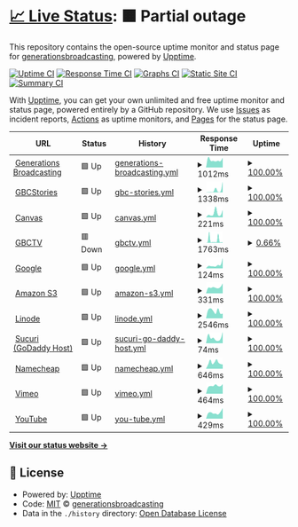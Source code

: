 # [📈 Live Status](https://generationsbroadcasting.github.io/upptime): <!--live status--> **🟧 Partial outage**

This repository contains the open-source uptime monitor and status page for [generationsbroadcasting](GenerationsBroadcasting.com), powered by [Upptime](https://github.com/upptime/upptime).

[![Uptime CI](https://github.com/generationsbroadcasting/upptime/workflows/Uptime%20CI/badge.svg)](https://github.com/generationsbroadcasting/upptime/actions?query=workflow%3A%22Uptime+CI%22)
[![Response Time CI](https://github.com/generationsbroadcasting/upptime/workflows/Response%20Time%20CI/badge.svg)](https://github.com/generationsbroadcasting/upptime/actions?query=workflow%3A%22Response+Time+CI%22)
[![Graphs CI](https://github.com/generationsbroadcasting/upptime/workflows/Graphs%20CI/badge.svg)](https://github.com/generationsbroadcasting/upptime/actions?query=workflow%3A%22Graphs+CI%22)
[![Static Site CI](https://github.com/generationsbroadcasting/upptime/workflows/Static%20Site%20CI/badge.svg)](https://github.com/generationsbroadcasting/upptime/actions?query=workflow%3A%22Static+Site+CI%22)
[![Summary CI](https://github.com/generationsbroadcasting/upptime/workflows/Summary%20CI/badge.svg)](https://github.com/generationsbroadcasting/upptime/actions?query=workflow%3A%22Summary+CI%22)

With [Upptime](https://upptime.js.org), you can get your own unlimited and free uptime monitor and status page, powered entirely by a GitHub repository. We use [Issues](https://github.com/generationsbroadcasting/upptime/issues) as incident reports, [Actions](https://github.com/generationsbroadcasting/upptime/actions) as uptime monitors, and [Pages](https://generationsbroadcasting.github.io/upptime) for the status page.

<!--start: status pages-->
<!-- This summary is generated by Upptime (https://github.com/upptime/upptime) -->
<!-- Do not edit this manually, your changes will be overwritten -->
<!-- prettier-ignore -->
| URL | Status | History | Response Time | Uptime |
| --- | ------ | ------- | ------------- | ------ |
| <img alt="" src="https://icons.duckduckgo.com/ip3/generationsbroadcasting.com.ico" height="13"> [Generations Broadcasting](https://generationsbroadcasting.com) | 🟩 Up | [generations-broadcasting.yml](https://github.com/generationsbroadcasting/upptime/commits/HEAD/history/generations-broadcasting.yml) | <details><summary><img alt="Response time graph" src="./graphs/generations-broadcasting/response-time-week.png" height="20"> 1012ms</summary><br><a href="https://generationsbroadcasting.github.io/upptime/history/generations-broadcasting"><img alt="Response time 1155" src="https://img.shields.io/endpoint?url=https%3A%2F%2Fraw.githubusercontent.com%2Fgenerationsbroadcasting%2Fupptime%2FHEAD%2Fapi%2Fgenerations-broadcasting%2Fresponse-time.json"></a><br><a href="https://generationsbroadcasting.github.io/upptime/history/generations-broadcasting"><img alt="24-hour response time 1200" src="https://img.shields.io/endpoint?url=https%3A%2F%2Fraw.githubusercontent.com%2Fgenerationsbroadcasting%2Fupptime%2FHEAD%2Fapi%2Fgenerations-broadcasting%2Fresponse-time-day.json"></a><br><a href="https://generationsbroadcasting.github.io/upptime/history/generations-broadcasting"><img alt="7-day response time 1012" src="https://img.shields.io/endpoint?url=https%3A%2F%2Fraw.githubusercontent.com%2Fgenerationsbroadcasting%2Fupptime%2FHEAD%2Fapi%2Fgenerations-broadcasting%2Fresponse-time-week.json"></a><br><a href="https://generationsbroadcasting.github.io/upptime/history/generations-broadcasting"><img alt="30-day response time 1202" src="https://img.shields.io/endpoint?url=https%3A%2F%2Fraw.githubusercontent.com%2Fgenerationsbroadcasting%2Fupptime%2FHEAD%2Fapi%2Fgenerations-broadcasting%2Fresponse-time-month.json"></a><br><a href="https://generationsbroadcasting.github.io/upptime/history/generations-broadcasting"><img alt="1-year response time 1155" src="https://img.shields.io/endpoint?url=https%3A%2F%2Fraw.githubusercontent.com%2Fgenerationsbroadcasting%2Fupptime%2FHEAD%2Fapi%2Fgenerations-broadcasting%2Fresponse-time-year.json"></a></details> | <details><summary><a href="https://generationsbroadcasting.github.io/upptime/history/generations-broadcasting">100.00%</a></summary><a href="https://generationsbroadcasting.github.io/upptime/history/generations-broadcasting"><img alt="All-time uptime 99.93%" src="https://img.shields.io/endpoint?url=https%3A%2F%2Fraw.githubusercontent.com%2Fgenerationsbroadcasting%2Fupptime%2FHEAD%2Fapi%2Fgenerations-broadcasting%2Fuptime.json"></a><br><a href="https://generationsbroadcasting.github.io/upptime/history/generations-broadcasting"><img alt="24-hour uptime 100.00%" src="https://img.shields.io/endpoint?url=https%3A%2F%2Fraw.githubusercontent.com%2Fgenerationsbroadcasting%2Fupptime%2FHEAD%2Fapi%2Fgenerations-broadcasting%2Fuptime-day.json"></a><br><a href="https://generationsbroadcasting.github.io/upptime/history/generations-broadcasting"><img alt="7-day uptime 100.00%" src="https://img.shields.io/endpoint?url=https%3A%2F%2Fraw.githubusercontent.com%2Fgenerationsbroadcasting%2Fupptime%2FHEAD%2Fapi%2Fgenerations-broadcasting%2Fuptime-week.json"></a><br><a href="https://generationsbroadcasting.github.io/upptime/history/generations-broadcasting"><img alt="30-day uptime 100.00%" src="https://img.shields.io/endpoint?url=https%3A%2F%2Fraw.githubusercontent.com%2Fgenerationsbroadcasting%2Fupptime%2FHEAD%2Fapi%2Fgenerations-broadcasting%2Fuptime-month.json"></a><br><a href="https://generationsbroadcasting.github.io/upptime/history/generations-broadcasting"><img alt="1-year uptime 99.93%" src="https://img.shields.io/endpoint?url=https%3A%2F%2Fraw.githubusercontent.com%2Fgenerationsbroadcasting%2Fupptime%2FHEAD%2Fapi%2Fgenerations-broadcasting%2Fuptime-year.json"></a></details>
| <img alt="" src="https://icons.duckduckgo.com/ip3/gbcstories.com.ico" height="13"> [GBCStories](https://gbcstories.com) | 🟩 Up | [gbc-stories.yml](https://github.com/generationsbroadcasting/upptime/commits/HEAD/history/gbc-stories.yml) | <details><summary><img alt="Response time graph" src="./graphs/gbc-stories/response-time-week.png" height="20"> 1338ms</summary><br><a href="https://generationsbroadcasting.github.io/upptime/history/gbc-stories"><img alt="Response time 446" src="https://img.shields.io/endpoint?url=https%3A%2F%2Fraw.githubusercontent.com%2Fgenerationsbroadcasting%2Fupptime%2FHEAD%2Fapi%2Fgbc-stories%2Fresponse-time.json"></a><br><a href="https://generationsbroadcasting.github.io/upptime/history/gbc-stories"><img alt="24-hour response time 3585" src="https://img.shields.io/endpoint?url=https%3A%2F%2Fraw.githubusercontent.com%2Fgenerationsbroadcasting%2Fupptime%2FHEAD%2Fapi%2Fgbc-stories%2Fresponse-time-day.json"></a><br><a href="https://generationsbroadcasting.github.io/upptime/history/gbc-stories"><img alt="7-day response time 1338" src="https://img.shields.io/endpoint?url=https%3A%2F%2Fraw.githubusercontent.com%2Fgenerationsbroadcasting%2Fupptime%2FHEAD%2Fapi%2Fgbc-stories%2Fresponse-time-week.json"></a><br><a href="https://generationsbroadcasting.github.io/upptime/history/gbc-stories"><img alt="30-day response time 448" src="https://img.shields.io/endpoint?url=https%3A%2F%2Fraw.githubusercontent.com%2Fgenerationsbroadcasting%2Fupptime%2FHEAD%2Fapi%2Fgbc-stories%2Fresponse-time-month.json"></a><br><a href="https://generationsbroadcasting.github.io/upptime/history/gbc-stories"><img alt="1-year response time 446" src="https://img.shields.io/endpoint?url=https%3A%2F%2Fraw.githubusercontent.com%2Fgenerationsbroadcasting%2Fupptime%2FHEAD%2Fapi%2Fgbc-stories%2Fresponse-time-year.json"></a></details> | <details><summary><a href="https://generationsbroadcasting.github.io/upptime/history/gbc-stories">100.00%</a></summary><a href="https://generationsbroadcasting.github.io/upptime/history/gbc-stories"><img alt="All-time uptime 99.36%" src="https://img.shields.io/endpoint?url=https%3A%2F%2Fraw.githubusercontent.com%2Fgenerationsbroadcasting%2Fupptime%2FHEAD%2Fapi%2Fgbc-stories%2Fuptime.json"></a><br><a href="https://generationsbroadcasting.github.io/upptime/history/gbc-stories"><img alt="24-hour uptime 100.00%" src="https://img.shields.io/endpoint?url=https%3A%2F%2Fraw.githubusercontent.com%2Fgenerationsbroadcasting%2Fupptime%2FHEAD%2Fapi%2Fgbc-stories%2Fuptime-day.json"></a><br><a href="https://generationsbroadcasting.github.io/upptime/history/gbc-stories"><img alt="7-day uptime 100.00%" src="https://img.shields.io/endpoint?url=https%3A%2F%2Fraw.githubusercontent.com%2Fgenerationsbroadcasting%2Fupptime%2FHEAD%2Fapi%2Fgbc-stories%2Fuptime-week.json"></a><br><a href="https://generationsbroadcasting.github.io/upptime/history/gbc-stories"><img alt="30-day uptime 100.00%" src="https://img.shields.io/endpoint?url=https%3A%2F%2Fraw.githubusercontent.com%2Fgenerationsbroadcasting%2Fupptime%2FHEAD%2Fapi%2Fgbc-stories%2Fuptime-month.json"></a><br><a href="https://generationsbroadcasting.github.io/upptime/history/gbc-stories"><img alt="1-year uptime 99.36%" src="https://img.shields.io/endpoint?url=https%3A%2F%2Fraw.githubusercontent.com%2Fgenerationsbroadcasting%2Fupptime%2FHEAD%2Fapi%2Fgbc-stories%2Fuptime-year.json"></a></details>
| <img alt="" src="https://icons.duckduckgo.com/ip3/canvas.gbcstories.com.ico" height="13"> [Canvas](https://canvas.gbcstories.com) | 🟩 Up | [canvas.yml](https://github.com/generationsbroadcasting/upptime/commits/HEAD/history/canvas.yml) | <details><summary><img alt="Response time graph" src="./graphs/canvas/response-time-week.png" height="20"> 221ms</summary><br><a href="https://generationsbroadcasting.github.io/upptime/history/canvas"><img alt="Response time 346" src="https://img.shields.io/endpoint?url=https%3A%2F%2Fraw.githubusercontent.com%2Fgenerationsbroadcasting%2Fupptime%2FHEAD%2Fapi%2Fcanvas%2Fresponse-time.json"></a><br><a href="https://generationsbroadcasting.github.io/upptime/history/canvas"><img alt="24-hour response time 168" src="https://img.shields.io/endpoint?url=https%3A%2F%2Fraw.githubusercontent.com%2Fgenerationsbroadcasting%2Fupptime%2FHEAD%2Fapi%2Fcanvas%2Fresponse-time-day.json"></a><br><a href="https://generationsbroadcasting.github.io/upptime/history/canvas"><img alt="7-day response time 221" src="https://img.shields.io/endpoint?url=https%3A%2F%2Fraw.githubusercontent.com%2Fgenerationsbroadcasting%2Fupptime%2FHEAD%2Fapi%2Fcanvas%2Fresponse-time-week.json"></a><br><a href="https://generationsbroadcasting.github.io/upptime/history/canvas"><img alt="30-day response time 165" src="https://img.shields.io/endpoint?url=https%3A%2F%2Fraw.githubusercontent.com%2Fgenerationsbroadcasting%2Fupptime%2FHEAD%2Fapi%2Fcanvas%2Fresponse-time-month.json"></a><br><a href="https://generationsbroadcasting.github.io/upptime/history/canvas"><img alt="1-year response time 346" src="https://img.shields.io/endpoint?url=https%3A%2F%2Fraw.githubusercontent.com%2Fgenerationsbroadcasting%2Fupptime%2FHEAD%2Fapi%2Fcanvas%2Fresponse-time-year.json"></a></details> | <details><summary><a href="https://generationsbroadcasting.github.io/upptime/history/canvas">100.00%</a></summary><a href="https://generationsbroadcasting.github.io/upptime/history/canvas"><img alt="All-time uptime 95.52%" src="https://img.shields.io/endpoint?url=https%3A%2F%2Fraw.githubusercontent.com%2Fgenerationsbroadcasting%2Fupptime%2FHEAD%2Fapi%2Fcanvas%2Fuptime.json"></a><br><a href="https://generationsbroadcasting.github.io/upptime/history/canvas"><img alt="24-hour uptime 100.00%" src="https://img.shields.io/endpoint?url=https%3A%2F%2Fraw.githubusercontent.com%2Fgenerationsbroadcasting%2Fupptime%2FHEAD%2Fapi%2Fcanvas%2Fuptime-day.json"></a><br><a href="https://generationsbroadcasting.github.io/upptime/history/canvas"><img alt="7-day uptime 100.00%" src="https://img.shields.io/endpoint?url=https%3A%2F%2Fraw.githubusercontent.com%2Fgenerationsbroadcasting%2Fupptime%2FHEAD%2Fapi%2Fcanvas%2Fuptime-week.json"></a><br><a href="https://generationsbroadcasting.github.io/upptime/history/canvas"><img alt="30-day uptime 100.00%" src="https://img.shields.io/endpoint?url=https%3A%2F%2Fraw.githubusercontent.com%2Fgenerationsbroadcasting%2Fupptime%2FHEAD%2Fapi%2Fcanvas%2Fuptime-month.json"></a><br><a href="https://generationsbroadcasting.github.io/upptime/history/canvas"><img alt="1-year uptime 95.52%" src="https://img.shields.io/endpoint?url=https%3A%2F%2Fraw.githubusercontent.com%2Fgenerationsbroadcasting%2Fupptime%2FHEAD%2Fapi%2Fcanvas%2Fuptime-year.json"></a></details>
| <img alt="" src="https://icons.duckduckgo.com/ip3/gbctv.net.ico" height="13"> [GBCTV](https://gbctv.net/wp-admin) | 🟥 Down | [gbctv.yml](https://github.com/generationsbroadcasting/upptime/commits/HEAD/history/gbctv.yml) | <details><summary><img alt="Response time graph" src="./graphs/gbctv/response-time-week.png" height="20"> 1763ms</summary><br><a href="https://generationsbroadcasting.github.io/upptime/history/gbctv"><img alt="Response time 2192" src="https://img.shields.io/endpoint?url=https%3A%2F%2Fraw.githubusercontent.com%2Fgenerationsbroadcasting%2Fupptime%2FHEAD%2Fapi%2Fgbctv%2Fresponse-time.json"></a><br><a href="https://generationsbroadcasting.github.io/upptime/history/gbctv"><img alt="24-hour response time 417" src="https://img.shields.io/endpoint?url=https%3A%2F%2Fraw.githubusercontent.com%2Fgenerationsbroadcasting%2Fupptime%2FHEAD%2Fapi%2Fgbctv%2Fresponse-time-day.json"></a><br><a href="https://generationsbroadcasting.github.io/upptime/history/gbctv"><img alt="7-day response time 1763" src="https://img.shields.io/endpoint?url=https%3A%2F%2Fraw.githubusercontent.com%2Fgenerationsbroadcasting%2Fupptime%2FHEAD%2Fapi%2Fgbctv%2Fresponse-time-week.json"></a><br><a href="https://generationsbroadcasting.github.io/upptime/history/gbctv"><img alt="30-day response time 2228" src="https://img.shields.io/endpoint?url=https%3A%2F%2Fraw.githubusercontent.com%2Fgenerationsbroadcasting%2Fupptime%2FHEAD%2Fapi%2Fgbctv%2Fresponse-time-month.json"></a><br><a href="https://generationsbroadcasting.github.io/upptime/history/gbctv"><img alt="1-year response time 2192" src="https://img.shields.io/endpoint?url=https%3A%2F%2Fraw.githubusercontent.com%2Fgenerationsbroadcasting%2Fupptime%2FHEAD%2Fapi%2Fgbctv%2Fresponse-time-year.json"></a></details> | <details><summary><a href="https://generationsbroadcasting.github.io/upptime/history/gbctv">0.66%</a></summary><a href="https://generationsbroadcasting.github.io/upptime/history/gbctv"><img alt="All-time uptime 87.28%" src="https://img.shields.io/endpoint?url=https%3A%2F%2Fraw.githubusercontent.com%2Fgenerationsbroadcasting%2Fupptime%2FHEAD%2Fapi%2Fgbctv%2Fuptime.json"></a><br><a href="https://generationsbroadcasting.github.io/upptime/history/gbctv"><img alt="24-hour uptime 0.00%" src="https://img.shields.io/endpoint?url=https%3A%2F%2Fraw.githubusercontent.com%2Fgenerationsbroadcasting%2Fupptime%2FHEAD%2Fapi%2Fgbctv%2Fuptime-day.json"></a><br><a href="https://generationsbroadcasting.github.io/upptime/history/gbctv"><img alt="7-day uptime 0.66%" src="https://img.shields.io/endpoint?url=https%3A%2F%2Fraw.githubusercontent.com%2Fgenerationsbroadcasting%2Fupptime%2FHEAD%2Fapi%2Fgbctv%2Fuptime-week.json"></a><br><a href="https://generationsbroadcasting.github.io/upptime/history/gbctv"><img alt="30-day uptime 62.35%" src="https://img.shields.io/endpoint?url=https%3A%2F%2Fraw.githubusercontent.com%2Fgenerationsbroadcasting%2Fupptime%2FHEAD%2Fapi%2Fgbctv%2Fuptime-month.json"></a><br><a href="https://generationsbroadcasting.github.io/upptime/history/gbctv"><img alt="1-year uptime 87.28%" src="https://img.shields.io/endpoint?url=https%3A%2F%2Fraw.githubusercontent.com%2Fgenerationsbroadcasting%2Fupptime%2FHEAD%2Fapi%2Fgbctv%2Fuptime-year.json"></a></details>
| <img alt="" src="https://icons.duckduckgo.com/ip3/www.google.com.ico" height="13"> [Google](https://www.google.com) | 🟩 Up | [google.yml](https://github.com/generationsbroadcasting/upptime/commits/HEAD/history/google.yml) | <details><summary><img alt="Response time graph" src="./graphs/google/response-time-week.png" height="20"> 124ms</summary><br><a href="https://generationsbroadcasting.github.io/upptime/history/google"><img alt="Response time 102" src="https://img.shields.io/endpoint?url=https%3A%2F%2Fraw.githubusercontent.com%2Fgenerationsbroadcasting%2Fupptime%2FHEAD%2Fapi%2Fgoogle%2Fresponse-time.json"></a><br><a href="https://generationsbroadcasting.github.io/upptime/history/google"><img alt="24-hour response time 84" src="https://img.shields.io/endpoint?url=https%3A%2F%2Fraw.githubusercontent.com%2Fgenerationsbroadcasting%2Fupptime%2FHEAD%2Fapi%2Fgoogle%2Fresponse-time-day.json"></a><br><a href="https://generationsbroadcasting.github.io/upptime/history/google"><img alt="7-day response time 124" src="https://img.shields.io/endpoint?url=https%3A%2F%2Fraw.githubusercontent.com%2Fgenerationsbroadcasting%2Fupptime%2FHEAD%2Fapi%2Fgoogle%2Fresponse-time-week.json"></a><br><a href="https://generationsbroadcasting.github.io/upptime/history/google"><img alt="30-day response time 100" src="https://img.shields.io/endpoint?url=https%3A%2F%2Fraw.githubusercontent.com%2Fgenerationsbroadcasting%2Fupptime%2FHEAD%2Fapi%2Fgoogle%2Fresponse-time-month.json"></a><br><a href="https://generationsbroadcasting.github.io/upptime/history/google"><img alt="1-year response time 102" src="https://img.shields.io/endpoint?url=https%3A%2F%2Fraw.githubusercontent.com%2Fgenerationsbroadcasting%2Fupptime%2FHEAD%2Fapi%2Fgoogle%2Fresponse-time-year.json"></a></details> | <details><summary><a href="https://generationsbroadcasting.github.io/upptime/history/google">100.00%</a></summary><a href="https://generationsbroadcasting.github.io/upptime/history/google"><img alt="All-time uptime 100.00%" src="https://img.shields.io/endpoint?url=https%3A%2F%2Fraw.githubusercontent.com%2Fgenerationsbroadcasting%2Fupptime%2FHEAD%2Fapi%2Fgoogle%2Fuptime.json"></a><br><a href="https://generationsbroadcasting.github.io/upptime/history/google"><img alt="24-hour uptime 100.00%" src="https://img.shields.io/endpoint?url=https%3A%2F%2Fraw.githubusercontent.com%2Fgenerationsbroadcasting%2Fupptime%2FHEAD%2Fapi%2Fgoogle%2Fuptime-day.json"></a><br><a href="https://generationsbroadcasting.github.io/upptime/history/google"><img alt="7-day uptime 100.00%" src="https://img.shields.io/endpoint?url=https%3A%2F%2Fraw.githubusercontent.com%2Fgenerationsbroadcasting%2Fupptime%2FHEAD%2Fapi%2Fgoogle%2Fuptime-week.json"></a><br><a href="https://generationsbroadcasting.github.io/upptime/history/google"><img alt="30-day uptime 100.00%" src="https://img.shields.io/endpoint?url=https%3A%2F%2Fraw.githubusercontent.com%2Fgenerationsbroadcasting%2Fupptime%2FHEAD%2Fapi%2Fgoogle%2Fuptime-month.json"></a><br><a href="https://generationsbroadcasting.github.io/upptime/history/google"><img alt="1-year uptime 100.00%" src="https://img.shields.io/endpoint?url=https%3A%2F%2Fraw.githubusercontent.com%2Fgenerationsbroadcasting%2Fupptime%2FHEAD%2Fapi%2Fgoogle%2Fuptime-year.json"></a></details>
| <img alt="" src="https://icons.duckduckgo.com/ip3/s3.console.aws.amazon.com.ico" height="13"> [Amazon S3](https://s3.console.aws.amazon.com/) | 🟩 Up | [amazon-s3.yml](https://github.com/generationsbroadcasting/upptime/commits/HEAD/history/amazon-s3.yml) | <details><summary><img alt="Response time graph" src="./graphs/amazon-s3/response-time-week.png" height="20"> 331ms</summary><br><a href="https://generationsbroadcasting.github.io/upptime/history/amazon-s3"><img alt="Response time 373" src="https://img.shields.io/endpoint?url=https%3A%2F%2Fraw.githubusercontent.com%2Fgenerationsbroadcasting%2Fupptime%2FHEAD%2Fapi%2Famazon-s3%2Fresponse-time.json"></a><br><a href="https://generationsbroadcasting.github.io/upptime/history/amazon-s3"><img alt="24-hour response time 304" src="https://img.shields.io/endpoint?url=https%3A%2F%2Fraw.githubusercontent.com%2Fgenerationsbroadcasting%2Fupptime%2FHEAD%2Fapi%2Famazon-s3%2Fresponse-time-day.json"></a><br><a href="https://generationsbroadcasting.github.io/upptime/history/amazon-s3"><img alt="7-day response time 331" src="https://img.shields.io/endpoint?url=https%3A%2F%2Fraw.githubusercontent.com%2Fgenerationsbroadcasting%2Fupptime%2FHEAD%2Fapi%2Famazon-s3%2Fresponse-time-week.json"></a><br><a href="https://generationsbroadcasting.github.io/upptime/history/amazon-s3"><img alt="30-day response time 371" src="https://img.shields.io/endpoint?url=https%3A%2F%2Fraw.githubusercontent.com%2Fgenerationsbroadcasting%2Fupptime%2FHEAD%2Fapi%2Famazon-s3%2Fresponse-time-month.json"></a><br><a href="https://generationsbroadcasting.github.io/upptime/history/amazon-s3"><img alt="1-year response time 373" src="https://img.shields.io/endpoint?url=https%3A%2F%2Fraw.githubusercontent.com%2Fgenerationsbroadcasting%2Fupptime%2FHEAD%2Fapi%2Famazon-s3%2Fresponse-time-year.json"></a></details> | <details><summary><a href="https://generationsbroadcasting.github.io/upptime/history/amazon-s3">100.00%</a></summary><a href="https://generationsbroadcasting.github.io/upptime/history/amazon-s3"><img alt="All-time uptime 100.00%" src="https://img.shields.io/endpoint?url=https%3A%2F%2Fraw.githubusercontent.com%2Fgenerationsbroadcasting%2Fupptime%2FHEAD%2Fapi%2Famazon-s3%2Fuptime.json"></a><br><a href="https://generationsbroadcasting.github.io/upptime/history/amazon-s3"><img alt="24-hour uptime 100.00%" src="https://img.shields.io/endpoint?url=https%3A%2F%2Fraw.githubusercontent.com%2Fgenerationsbroadcasting%2Fupptime%2FHEAD%2Fapi%2Famazon-s3%2Fuptime-day.json"></a><br><a href="https://generationsbroadcasting.github.io/upptime/history/amazon-s3"><img alt="7-day uptime 100.00%" src="https://img.shields.io/endpoint?url=https%3A%2F%2Fraw.githubusercontent.com%2Fgenerationsbroadcasting%2Fupptime%2FHEAD%2Fapi%2Famazon-s3%2Fuptime-week.json"></a><br><a href="https://generationsbroadcasting.github.io/upptime/history/amazon-s3"><img alt="30-day uptime 100.00%" src="https://img.shields.io/endpoint?url=https%3A%2F%2Fraw.githubusercontent.com%2Fgenerationsbroadcasting%2Fupptime%2FHEAD%2Fapi%2Famazon-s3%2Fuptime-month.json"></a><br><a href="https://generationsbroadcasting.github.io/upptime/history/amazon-s3"><img alt="1-year uptime 100.00%" src="https://img.shields.io/endpoint?url=https%3A%2F%2Fraw.githubusercontent.com%2Fgenerationsbroadcasting%2Fupptime%2FHEAD%2Fapi%2Famazon-s3%2Fuptime-year.json"></a></details>
| <img alt="" src="https://icons.duckduckgo.com/ip3/linode.com.ico" height="13"> [Linode](https://linode.com) | 🟩 Up | [linode.yml](https://github.com/generationsbroadcasting/upptime/commits/HEAD/history/linode.yml) | <details><summary><img alt="Response time graph" src="./graphs/linode/response-time-week.png" height="20"> 2546ms</summary><br><a href="https://generationsbroadcasting.github.io/upptime/history/linode"><img alt="Response time 2757" src="https://img.shields.io/endpoint?url=https%3A%2F%2Fraw.githubusercontent.com%2Fgenerationsbroadcasting%2Fupptime%2FHEAD%2Fapi%2Flinode%2Fresponse-time.json"></a><br><a href="https://generationsbroadcasting.github.io/upptime/history/linode"><img alt="24-hour response time 3555" src="https://img.shields.io/endpoint?url=https%3A%2F%2Fraw.githubusercontent.com%2Fgenerationsbroadcasting%2Fupptime%2FHEAD%2Fapi%2Flinode%2Fresponse-time-day.json"></a><br><a href="https://generationsbroadcasting.github.io/upptime/history/linode"><img alt="7-day response time 2546" src="https://img.shields.io/endpoint?url=https%3A%2F%2Fraw.githubusercontent.com%2Fgenerationsbroadcasting%2Fupptime%2FHEAD%2Fapi%2Flinode%2Fresponse-time-week.json"></a><br><a href="https://generationsbroadcasting.github.io/upptime/history/linode"><img alt="30-day response time 2536" src="https://img.shields.io/endpoint?url=https%3A%2F%2Fraw.githubusercontent.com%2Fgenerationsbroadcasting%2Fupptime%2FHEAD%2Fapi%2Flinode%2Fresponse-time-month.json"></a><br><a href="https://generationsbroadcasting.github.io/upptime/history/linode"><img alt="1-year response time 2757" src="https://img.shields.io/endpoint?url=https%3A%2F%2Fraw.githubusercontent.com%2Fgenerationsbroadcasting%2Fupptime%2FHEAD%2Fapi%2Flinode%2Fresponse-time-year.json"></a></details> | <details><summary><a href="https://generationsbroadcasting.github.io/upptime/history/linode">100.00%</a></summary><a href="https://generationsbroadcasting.github.io/upptime/history/linode"><img alt="All-time uptime 100.00%" src="https://img.shields.io/endpoint?url=https%3A%2F%2Fraw.githubusercontent.com%2Fgenerationsbroadcasting%2Fupptime%2FHEAD%2Fapi%2Flinode%2Fuptime.json"></a><br><a href="https://generationsbroadcasting.github.io/upptime/history/linode"><img alt="24-hour uptime 100.00%" src="https://img.shields.io/endpoint?url=https%3A%2F%2Fraw.githubusercontent.com%2Fgenerationsbroadcasting%2Fupptime%2FHEAD%2Fapi%2Flinode%2Fuptime-day.json"></a><br><a href="https://generationsbroadcasting.github.io/upptime/history/linode"><img alt="7-day uptime 100.00%" src="https://img.shields.io/endpoint?url=https%3A%2F%2Fraw.githubusercontent.com%2Fgenerationsbroadcasting%2Fupptime%2FHEAD%2Fapi%2Flinode%2Fuptime-week.json"></a><br><a href="https://generationsbroadcasting.github.io/upptime/history/linode"><img alt="30-day uptime 100.00%" src="https://img.shields.io/endpoint?url=https%3A%2F%2Fraw.githubusercontent.com%2Fgenerationsbroadcasting%2Fupptime%2FHEAD%2Fapi%2Flinode%2Fuptime-month.json"></a><br><a href="https://generationsbroadcasting.github.io/upptime/history/linode"><img alt="1-year uptime 100.00%" src="https://img.shields.io/endpoint?url=https%3A%2F%2Fraw.githubusercontent.com%2Fgenerationsbroadcasting%2Fupptime%2FHEAD%2Fapi%2Flinode%2Fuptime-year.json"></a></details>
| <img alt="" src="https://icons.duckduckgo.com/ip3/sucuri.net.ico" height="13"> [Sucuri (GoDaddy Host)](https://sucuri.net) | 🟩 Up | [sucuri-go-daddy-host.yml](https://github.com/generationsbroadcasting/upptime/commits/HEAD/history/sucuri-go-daddy-host.yml) | <details><summary><img alt="Response time graph" src="./graphs/sucuri-go-daddy-host/response-time-week.png" height="20"> 74ms</summary><br><a href="https://generationsbroadcasting.github.io/upptime/history/sucuri-go-daddy-host"><img alt="Response time 117" src="https://img.shields.io/endpoint?url=https%3A%2F%2Fraw.githubusercontent.com%2Fgenerationsbroadcasting%2Fupptime%2FHEAD%2Fapi%2Fsucuri-go-daddy-host%2Fresponse-time.json"></a><br><a href="https://generationsbroadcasting.github.io/upptime/history/sucuri-go-daddy-host"><img alt="24-hour response time 97" src="https://img.shields.io/endpoint?url=https%3A%2F%2Fraw.githubusercontent.com%2Fgenerationsbroadcasting%2Fupptime%2FHEAD%2Fapi%2Fsucuri-go-daddy-host%2Fresponse-time-day.json"></a><br><a href="https://generationsbroadcasting.github.io/upptime/history/sucuri-go-daddy-host"><img alt="7-day response time 74" src="https://img.shields.io/endpoint?url=https%3A%2F%2Fraw.githubusercontent.com%2Fgenerationsbroadcasting%2Fupptime%2FHEAD%2Fapi%2Fsucuri-go-daddy-host%2Fresponse-time-week.json"></a><br><a href="https://generationsbroadcasting.github.io/upptime/history/sucuri-go-daddy-host"><img alt="30-day response time 108" src="https://img.shields.io/endpoint?url=https%3A%2F%2Fraw.githubusercontent.com%2Fgenerationsbroadcasting%2Fupptime%2FHEAD%2Fapi%2Fsucuri-go-daddy-host%2Fresponse-time-month.json"></a><br><a href="https://generationsbroadcasting.github.io/upptime/history/sucuri-go-daddy-host"><img alt="1-year response time 117" src="https://img.shields.io/endpoint?url=https%3A%2F%2Fraw.githubusercontent.com%2Fgenerationsbroadcasting%2Fupptime%2FHEAD%2Fapi%2Fsucuri-go-daddy-host%2Fresponse-time-year.json"></a></details> | <details><summary><a href="https://generationsbroadcasting.github.io/upptime/history/sucuri-go-daddy-host">100.00%</a></summary><a href="https://generationsbroadcasting.github.io/upptime/history/sucuri-go-daddy-host"><img alt="All-time uptime 100.00%" src="https://img.shields.io/endpoint?url=https%3A%2F%2Fraw.githubusercontent.com%2Fgenerationsbroadcasting%2Fupptime%2FHEAD%2Fapi%2Fsucuri-go-daddy-host%2Fuptime.json"></a><br><a href="https://generationsbroadcasting.github.io/upptime/history/sucuri-go-daddy-host"><img alt="24-hour uptime 100.00%" src="https://img.shields.io/endpoint?url=https%3A%2F%2Fraw.githubusercontent.com%2Fgenerationsbroadcasting%2Fupptime%2FHEAD%2Fapi%2Fsucuri-go-daddy-host%2Fuptime-day.json"></a><br><a href="https://generationsbroadcasting.github.io/upptime/history/sucuri-go-daddy-host"><img alt="7-day uptime 100.00%" src="https://img.shields.io/endpoint?url=https%3A%2F%2Fraw.githubusercontent.com%2Fgenerationsbroadcasting%2Fupptime%2FHEAD%2Fapi%2Fsucuri-go-daddy-host%2Fuptime-week.json"></a><br><a href="https://generationsbroadcasting.github.io/upptime/history/sucuri-go-daddy-host"><img alt="30-day uptime 100.00%" src="https://img.shields.io/endpoint?url=https%3A%2F%2Fraw.githubusercontent.com%2Fgenerationsbroadcasting%2Fupptime%2FHEAD%2Fapi%2Fsucuri-go-daddy-host%2Fuptime-month.json"></a><br><a href="https://generationsbroadcasting.github.io/upptime/history/sucuri-go-daddy-host"><img alt="1-year uptime 100.00%" src="https://img.shields.io/endpoint?url=https%3A%2F%2Fraw.githubusercontent.com%2Fgenerationsbroadcasting%2Fupptime%2FHEAD%2Fapi%2Fsucuri-go-daddy-host%2Fuptime-year.json"></a></details>
| <img alt="" src="https://icons.duckduckgo.com/ip3/namecheap.com.ico" height="13"> [Namecheap](https://namecheap.com) | 🟩 Up | [namecheap.yml](https://github.com/generationsbroadcasting/upptime/commits/HEAD/history/namecheap.yml) | <details><summary><img alt="Response time graph" src="./graphs/namecheap/response-time-week.png" height="20"> 646ms</summary><br><a href="https://generationsbroadcasting.github.io/upptime/history/namecheap"><img alt="Response time 602" src="https://img.shields.io/endpoint?url=https%3A%2F%2Fraw.githubusercontent.com%2Fgenerationsbroadcasting%2Fupptime%2FHEAD%2Fapi%2Fnamecheap%2Fresponse-time.json"></a><br><a href="https://generationsbroadcasting.github.io/upptime/history/namecheap"><img alt="24-hour response time 487" src="https://img.shields.io/endpoint?url=https%3A%2F%2Fraw.githubusercontent.com%2Fgenerationsbroadcasting%2Fupptime%2FHEAD%2Fapi%2Fnamecheap%2Fresponse-time-day.json"></a><br><a href="https://generationsbroadcasting.github.io/upptime/history/namecheap"><img alt="7-day response time 646" src="https://img.shields.io/endpoint?url=https%3A%2F%2Fraw.githubusercontent.com%2Fgenerationsbroadcasting%2Fupptime%2FHEAD%2Fapi%2Fnamecheap%2Fresponse-time-week.json"></a><br><a href="https://generationsbroadcasting.github.io/upptime/history/namecheap"><img alt="30-day response time 585" src="https://img.shields.io/endpoint?url=https%3A%2F%2Fraw.githubusercontent.com%2Fgenerationsbroadcasting%2Fupptime%2FHEAD%2Fapi%2Fnamecheap%2Fresponse-time-month.json"></a><br><a href="https://generationsbroadcasting.github.io/upptime/history/namecheap"><img alt="1-year response time 602" src="https://img.shields.io/endpoint?url=https%3A%2F%2Fraw.githubusercontent.com%2Fgenerationsbroadcasting%2Fupptime%2FHEAD%2Fapi%2Fnamecheap%2Fresponse-time-year.json"></a></details> | <details><summary><a href="https://generationsbroadcasting.github.io/upptime/history/namecheap">100.00%</a></summary><a href="https://generationsbroadcasting.github.io/upptime/history/namecheap"><img alt="All-time uptime 100.00%" src="https://img.shields.io/endpoint?url=https%3A%2F%2Fraw.githubusercontent.com%2Fgenerationsbroadcasting%2Fupptime%2FHEAD%2Fapi%2Fnamecheap%2Fuptime.json"></a><br><a href="https://generationsbroadcasting.github.io/upptime/history/namecheap"><img alt="24-hour uptime 100.00%" src="https://img.shields.io/endpoint?url=https%3A%2F%2Fraw.githubusercontent.com%2Fgenerationsbroadcasting%2Fupptime%2FHEAD%2Fapi%2Fnamecheap%2Fuptime-day.json"></a><br><a href="https://generationsbroadcasting.github.io/upptime/history/namecheap"><img alt="7-day uptime 100.00%" src="https://img.shields.io/endpoint?url=https%3A%2F%2Fraw.githubusercontent.com%2Fgenerationsbroadcasting%2Fupptime%2FHEAD%2Fapi%2Fnamecheap%2Fuptime-week.json"></a><br><a href="https://generationsbroadcasting.github.io/upptime/history/namecheap"><img alt="30-day uptime 100.00%" src="https://img.shields.io/endpoint?url=https%3A%2F%2Fraw.githubusercontent.com%2Fgenerationsbroadcasting%2Fupptime%2FHEAD%2Fapi%2Fnamecheap%2Fuptime-month.json"></a><br><a href="https://generationsbroadcasting.github.io/upptime/history/namecheap"><img alt="1-year uptime 100.00%" src="https://img.shields.io/endpoint?url=https%3A%2F%2Fraw.githubusercontent.com%2Fgenerationsbroadcasting%2Fupptime%2FHEAD%2Fapi%2Fnamecheap%2Fuptime-year.json"></a></details>
| <img alt="" src="https://icons.duckduckgo.com/ip3/vimeo.com.ico" height="13"> [Vimeo](https://vimeo.com) | 🟩 Up | [vimeo.yml](https://github.com/generationsbroadcasting/upptime/commits/HEAD/history/vimeo.yml) | <details><summary><img alt="Response time graph" src="./graphs/vimeo/response-time-week.png" height="20"> 464ms</summary><br><a href="https://generationsbroadcasting.github.io/upptime/history/vimeo"><img alt="Response time 451" src="https://img.shields.io/endpoint?url=https%3A%2F%2Fraw.githubusercontent.com%2Fgenerationsbroadcasting%2Fupptime%2FHEAD%2Fapi%2Fvimeo%2Fresponse-time.json"></a><br><a href="https://generationsbroadcasting.github.io/upptime/history/vimeo"><img alt="24-hour response time 632" src="https://img.shields.io/endpoint?url=https%3A%2F%2Fraw.githubusercontent.com%2Fgenerationsbroadcasting%2Fupptime%2FHEAD%2Fapi%2Fvimeo%2Fresponse-time-day.json"></a><br><a href="https://generationsbroadcasting.github.io/upptime/history/vimeo"><img alt="7-day response time 464" src="https://img.shields.io/endpoint?url=https%3A%2F%2Fraw.githubusercontent.com%2Fgenerationsbroadcasting%2Fupptime%2FHEAD%2Fapi%2Fvimeo%2Fresponse-time-week.json"></a><br><a href="https://generationsbroadcasting.github.io/upptime/history/vimeo"><img alt="30-day response time 544" src="https://img.shields.io/endpoint?url=https%3A%2F%2Fraw.githubusercontent.com%2Fgenerationsbroadcasting%2Fupptime%2FHEAD%2Fapi%2Fvimeo%2Fresponse-time-month.json"></a><br><a href="https://generationsbroadcasting.github.io/upptime/history/vimeo"><img alt="1-year response time 451" src="https://img.shields.io/endpoint?url=https%3A%2F%2Fraw.githubusercontent.com%2Fgenerationsbroadcasting%2Fupptime%2FHEAD%2Fapi%2Fvimeo%2Fresponse-time-year.json"></a></details> | <details><summary><a href="https://generationsbroadcasting.github.io/upptime/history/vimeo">100.00%</a></summary><a href="https://generationsbroadcasting.github.io/upptime/history/vimeo"><img alt="All-time uptime 100.00%" src="https://img.shields.io/endpoint?url=https%3A%2F%2Fraw.githubusercontent.com%2Fgenerationsbroadcasting%2Fupptime%2FHEAD%2Fapi%2Fvimeo%2Fuptime.json"></a><br><a href="https://generationsbroadcasting.github.io/upptime/history/vimeo"><img alt="24-hour uptime 100.00%" src="https://img.shields.io/endpoint?url=https%3A%2F%2Fraw.githubusercontent.com%2Fgenerationsbroadcasting%2Fupptime%2FHEAD%2Fapi%2Fvimeo%2Fuptime-day.json"></a><br><a href="https://generationsbroadcasting.github.io/upptime/history/vimeo"><img alt="7-day uptime 100.00%" src="https://img.shields.io/endpoint?url=https%3A%2F%2Fraw.githubusercontent.com%2Fgenerationsbroadcasting%2Fupptime%2FHEAD%2Fapi%2Fvimeo%2Fuptime-week.json"></a><br><a href="https://generationsbroadcasting.github.io/upptime/history/vimeo"><img alt="30-day uptime 100.00%" src="https://img.shields.io/endpoint?url=https%3A%2F%2Fraw.githubusercontent.com%2Fgenerationsbroadcasting%2Fupptime%2FHEAD%2Fapi%2Fvimeo%2Fuptime-month.json"></a><br><a href="https://generationsbroadcasting.github.io/upptime/history/vimeo"><img alt="1-year uptime 100.00%" src="https://img.shields.io/endpoint?url=https%3A%2F%2Fraw.githubusercontent.com%2Fgenerationsbroadcasting%2Fupptime%2FHEAD%2Fapi%2Fvimeo%2Fuptime-year.json"></a></details>
| <img alt="" src="https://icons.duckduckgo.com/ip3/youtube.com.ico" height="13"> [YouTube](https://youtube.com) | 🟩 Up | [you-tube.yml](https://github.com/generationsbroadcasting/upptime/commits/HEAD/history/you-tube.yml) | <details><summary><img alt="Response time graph" src="./graphs/you-tube/response-time-week.png" height="20"> 429ms</summary><br><a href="https://generationsbroadcasting.github.io/upptime/history/you-tube"><img alt="Response time 391" src="https://img.shields.io/endpoint?url=https%3A%2F%2Fraw.githubusercontent.com%2Fgenerationsbroadcasting%2Fupptime%2FHEAD%2Fapi%2Fyou-tube%2Fresponse-time.json"></a><br><a href="https://generationsbroadcasting.github.io/upptime/history/you-tube"><img alt="24-hour response time 352" src="https://img.shields.io/endpoint?url=https%3A%2F%2Fraw.githubusercontent.com%2Fgenerationsbroadcasting%2Fupptime%2FHEAD%2Fapi%2Fyou-tube%2Fresponse-time-day.json"></a><br><a href="https://generationsbroadcasting.github.io/upptime/history/you-tube"><img alt="7-day response time 429" src="https://img.shields.io/endpoint?url=https%3A%2F%2Fraw.githubusercontent.com%2Fgenerationsbroadcasting%2Fupptime%2FHEAD%2Fapi%2Fyou-tube%2Fresponse-time-week.json"></a><br><a href="https://generationsbroadcasting.github.io/upptime/history/you-tube"><img alt="30-day response time 425" src="https://img.shields.io/endpoint?url=https%3A%2F%2Fraw.githubusercontent.com%2Fgenerationsbroadcasting%2Fupptime%2FHEAD%2Fapi%2Fyou-tube%2Fresponse-time-month.json"></a><br><a href="https://generationsbroadcasting.github.io/upptime/history/you-tube"><img alt="1-year response time 391" src="https://img.shields.io/endpoint?url=https%3A%2F%2Fraw.githubusercontent.com%2Fgenerationsbroadcasting%2Fupptime%2FHEAD%2Fapi%2Fyou-tube%2Fresponse-time-year.json"></a></details> | <details><summary><a href="https://generationsbroadcasting.github.io/upptime/history/you-tube">100.00%</a></summary><a href="https://generationsbroadcasting.github.io/upptime/history/you-tube"><img alt="All-time uptime 100.00%" src="https://img.shields.io/endpoint?url=https%3A%2F%2Fraw.githubusercontent.com%2Fgenerationsbroadcasting%2Fupptime%2FHEAD%2Fapi%2Fyou-tube%2Fuptime.json"></a><br><a href="https://generationsbroadcasting.github.io/upptime/history/you-tube"><img alt="24-hour uptime 100.00%" src="https://img.shields.io/endpoint?url=https%3A%2F%2Fraw.githubusercontent.com%2Fgenerationsbroadcasting%2Fupptime%2FHEAD%2Fapi%2Fyou-tube%2Fuptime-day.json"></a><br><a href="https://generationsbroadcasting.github.io/upptime/history/you-tube"><img alt="7-day uptime 100.00%" src="https://img.shields.io/endpoint?url=https%3A%2F%2Fraw.githubusercontent.com%2Fgenerationsbroadcasting%2Fupptime%2FHEAD%2Fapi%2Fyou-tube%2Fuptime-week.json"></a><br><a href="https://generationsbroadcasting.github.io/upptime/history/you-tube"><img alt="30-day uptime 100.00%" src="https://img.shields.io/endpoint?url=https%3A%2F%2Fraw.githubusercontent.com%2Fgenerationsbroadcasting%2Fupptime%2FHEAD%2Fapi%2Fyou-tube%2Fuptime-month.json"></a><br><a href="https://generationsbroadcasting.github.io/upptime/history/you-tube"><img alt="1-year uptime 100.00%" src="https://img.shields.io/endpoint?url=https%3A%2F%2Fraw.githubusercontent.com%2Fgenerationsbroadcasting%2Fupptime%2FHEAD%2Fapi%2Fyou-tube%2Fuptime-year.json"></a></details>

<!--end: status pages-->

[**Visit our status website →**](https://generationsbroadcasting.github.io/upptime)

## 📄 License

- Powered by: [Upptime](https://github.com/upptime/upptime)
- Code: [MIT](./LICENSE) © [generationsbroadcasting](GenerationsBroadcasting.com)
- Data in the `./history` directory: [Open Database License](https://opendatacommons.org/licenses/odbl/1-0/)
